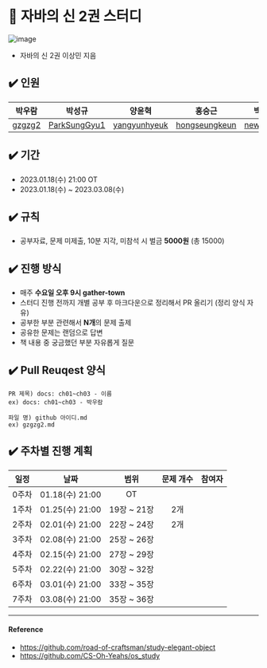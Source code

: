 # 📌 자바의 신 2권 스터디
![image](https://user-images.githubusercontent.com/56028408/210190251-af8b49ff-99d9-4a42-825e-af71a46f7385.png)
- 자바의 신 2권 이상민 지음

## ✔️ 인원
| 박우람 | 박성규 | 양윤혁 | 홍승근 | 백성윤 |
| ---| --- | --- | --- | ---- |
| [gzgzg2](https://github.com/gzgzg2)|[ParkSungGyu1](https://github.com/ParkSungGyu1)|[yangyunhyeuk](https://github.com/yangyunhyeuk) |[hongseungkeun](https://github.com/orgs/book-kitty/people/hongseungkeun) |[newbiebsy](https://github.com/newbiebsy) |
## ✔️ 기간
- 2023.01.18(수) 21:00 OT
- 2023.01.18(수) ~ 2023.03.08(수)

## ✔️ 규칙
- 공부자료, 문제 미제출, 10분 지각, 미참석 시 벌금 **5000원** (총 15000)

## ✔️ 진행 방식
- 매주 **수요일 오후 9시 gather-town**
- 스터디 진행 전까지 개별 공부 후 마크다운으로 정리해서 PR 올리기 (정리 양식 자유)
- 공부한 부분 관련해서 **N개**의 문제 출제
- 공유한 문제는 랜덤으로 답변
- 책 내용 중 궁금했던 부분 자유롭게 질문

## ✔️ Pull Reuqest 양식
```text
PR 제목) docs: ch01~ch03 - 이름
ex) docs: ch01~ch03 - 박우람

파일 명) github 아이디.md
ex) gzgzg2.md
```

## ✔️ 주차별 진행 계획
|일정|날짜|범위|문제 개수|참여자
|:--:|:--:|:--:|:--:|:--:|
|0주차| 01.18(수) 21:00|OT|| 
|1주차| 01.25(수) 21:00|19장 ~ 21장| 2개||
|2주차| 02.01(수) 21:00| 22장 ~ 24장| 2개||
|3주차| 02.08(수) 21:00| 25장 ~ 26장|||
|4주차| 02.15(수) 21:00| 27장 ~ 29장|||
|5주차| 02.22(수) 21:00| 30장 ~ 32장|||
|6주차| 03.01(수) 21:00| 33장 ~ 35장|||
|7주차| 03.08(수) 21:00| 35장 ~ 36장|||


---

#### Reference 
- https://github.com/road-of-craftsman/study-elegant-object
- https://github.com/CS-Oh-Yeahs/os_study    
